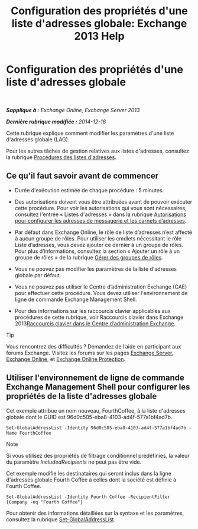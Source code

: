 ﻿---
title: "Configuration des propriétés d'une liste d'adresses globale: Exchange 2013 Help"
TOCTitle: Configuration des propriétés d'une liste d'adresses globale
ms:assetid: 5fd2c96f-fe93-4b5a-8495-70c450511a37
ms:mtpsurl: https://technet.microsoft.com/fr-fr/library/Bb232068(v=EXCHG.150)
ms:contentKeyID: 50478298
ms.date: 04/24/2018
mtps_version: v=EXCHG.150
ms.translationtype: HT
---

# Configuration des propriétés d'une liste d'adresses globale

 

_**Sapplique à :** Exchange Online, Exchange Server 2013_

_**Dernière rubrique modifiée :** 2014-12-16_

Cette rubrique explique comment modifier les paramètres d'une liste d'adresses globale (LAG).

Pour les autres tâches de gestion relatives aux listes d'adresses, consultez la rubrique [Procédures des listes d'adresses](address-list-procedures-exchange-2013-help.md).

## Ce qu'il faut savoir avant de commencer

  - Durée d'exécution estimée de chaque procédure : 5 minutes.

  - Des autorisations doivent vous être attribuées avant de pouvoir exécuter cette procédure. Pour voir les autorisations qui vous sont nécessaires, consultez l'entrée « Listes d'adresses » dans la rubrique [Autorisations pour configurer les adresses de messagerie et les carnets d’adresses](email-address-and-address-book-permissions-exchange-2013-help.md).

  - Par défaut dans Exchange Online, le rôle de liste d’adresses n’est affecté à aucun groupe de rôles. Pour utiliser les cmdlets nécessitant le rôle Liste d’adresses, vous devez ajouter ce dernier à un groupe de rôles. Pour plus d’informations, consultez la section « Ajouter un rôle à un groupe de rôles » de la rubrique [Gérer des groupes de rôles](manage-role-groups-exchange-2013-help.md).

  - Vous ne pouvez pas modifier les paramètres de la liste d'adresses globale par défaut.

  - Vous ne pouvez pas utiliser le Centre d’administration Exchange (CAE) pour effectuer cette procédure. Vous devez utiliser l'environnement de ligne de commande Exchange Management Shell.

  - Pour des informations sur les raccourcis clavier applicables aux procédures de cette rubrique, voir Raccourcis clavier dans Exchange 2013[Raccourcis clavier dans le Centre d’administration Exchange](keyboard-shortcuts-in-the-exchange-admin-center-exchange-online-protection-help.md).

> [!TIP]
> Vous rencontrez des difficultés ? Demandez de l’aide en participant aux forums Exchange. Visitez les forums sur les pages <a href="https://go.microsoft.com/fwlink/p/?linkid=60612">Exchange Server</a>, <a href="https://go.microsoft.com/fwlink/p/?linkid=267542">Exchange Online</a>, et <a href="https://go.microsoft.com/fwlink/p/?linkid=285351">Exchange Online Protection</a>.


## Utiliser l'environnement de ligne de commande Exchange Management Shell pour configurer les propriétés de la liste d'adresses globale

Cet exemple attribue un nom nouveau, FourthCoffee, à la liste d'adresses globale dont le GUID est 96d0c505-eba8-4103-ad4f-577a1bf4ad7b.

    Set-GlobalAddressList -Identity 96d0c505-eba8-4103-ad4f-577a1bf4ad7b -Name FourthCoffee

> [!NOTE]
> Si vous utilisez des propriétés de filtrage conditionnel prédéfinies, la valeur du paramètre <em>IncludedRecipients</em> ne peut pas être vide.


Cet exemple modifie les destinataires qui seront inclus dans la ligne d'adresses globale Fourth Coffee à celles dont la société est définie à Fourth Coffee.

    Set-GlobalAddressList -Identity Fourth Coffee -RecipientFilter {Company -eq "Fourth Coffee"}

Pour obtenir des informations détaillées sur la syntaxe et les paramètres, consultez la rubrique [Set-GlobalAddressList](https://technet.microsoft.com/fr-fr/library/bb123877\(v=exchg.150\)).

